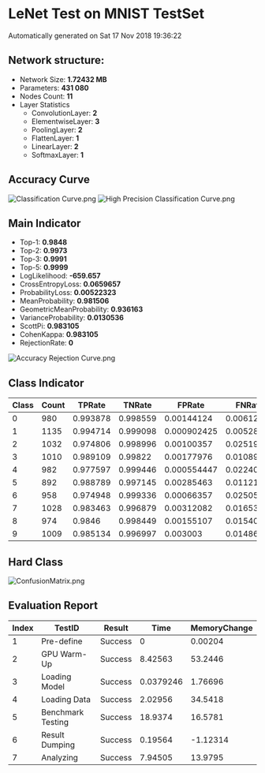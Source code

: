# LeNet Test on MNIST TestSet
Automatically generated on Sat 17 Nov 2018 19:36:22

## Network structure: 
- Network Size: **1.72432 MB**
- Parameters: **431 080**
- Nodes Count: **11**
- Layer Statistics
  - ConvolutionLayer: **2**
  - ElementwiseLayer: **3**
  - PoolingLayer: **2**
  - FlattenLayer: **1**
  - LinearLayer: **2**
  - SoftmaxLayer: **1**


## Accuracy Curve
![Classification Curve.png](https://i.loli.net/2018/11/17/5bf004151b12a.png)
![High Precision Classification Curve.png](https://i.loli.net/2018/11/17/5bf0041535eab.png)

## Main Indicator
  - Top-1: **0.9848**
  - Top-2: **0.9973**
  - Top-3: **0.9991**
  - Top-5: **0.9999**
  - LogLikelihood: **-659.657**
  - CrossEntropyLoss: **0.0659657**
  - ProbabilityLoss: **0.00522323**
  - MeanProbability: **0.981506**
  - GeometricMeanProbability: **0.936163**
  - VarianceProbability: **0.0130536**
  - ScottPi: **0.983105**
  - CohenKappa: **0.983105**
  - RejectionRate: **0**

![Accuracy Rejection Curve.png](https://i.loli.net/2018/11/17/5bf00415503a1.png)

## Class Indicator
| Class | Count | TPRate | TNRate | FPRate | FNRate | F1Score |
|-------|-------|--------|--------|--------|--------|---------|
| 0 | 980 | 0.993878 | 0.998559 | 0.00144124 | 0.00612245 | 0.990341 |
| 1 | 1135 | 0.994714 | 0.999098 | 0.000902425 | 0.00528634 | 0.993838 |
| 2 | 1032 | 0.974806 | 0.998996 | 0.00100357 | 0.0251938 | 0.982902 |
| 3 | 1010 | 0.989109 | 0.99822 | 0.00177976 | 0.0108911 | 0.986667 |
| 4 | 982 | 0.977597 | 0.999446 | 0.000554447 | 0.0224033 | 0.986133 |
| 5 | 892 | 0.988789 | 0.997145 | 0.00285463 | 0.0112108 | 0.98 |
| 6 | 958 | 0.974948 | 0.999336 | 0.00066357 | 0.0250522 | 0.984194 |
| 7 | 1028 | 0.983463 | 0.996879 | 0.00312082 | 0.016537 | 0.978229 |
| 8 | 974 | 0.9846 | 0.998449 | 0.00155107 | 0.0154004 | 0.985105 |
| 9 | 1009 | 0.985134 | 0.996997 | 0.003003 | 0.0148662 | 0.97931 |

## Hard Class
![ConfusionMatrix.png](https://i.loli.net/2018/11/17/5bf0041545c4e.png)

## Evaluation Report
| Index | TestID | Result | Time | MemoryChange |
|-------|--------|--------|------|--------------|
| 1 | Pre-define | Success | 0 | 0.00204 |
| 2 | GPU Warm-Up | Success | 8.42563 | 53.2446 |
| 3 | Loading Model | Success | 0.0379246 | 1.76696 |
| 4 | Loading Data | Success | 2.02956 | 34.5418 |
| 5 | Benchmark Testing | Success | 18.9374 | 16.5781 |
| 6 | Result Dumping | Success | 0.19564 | -1.12314 |
| 7 | Analyzing | Success | 7.94505 | 13.9795 |

